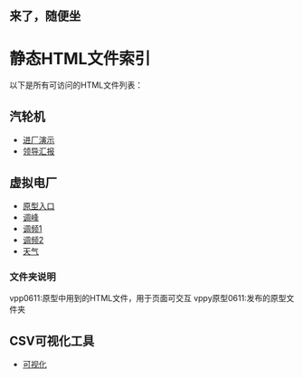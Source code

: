 来了，随便坐
-------
# 静态HTML文件索引
以下是所有可访问的HTML文件列表：
## 汽轮机
- [进厂演示](汽轮机0609/start.html)
- [领导汇报](汽轮机0609v2/start.html)
## 虚拟电厂
- [原型入口](vpp原型0611/start.html)
- [调峰](虚拟电厂调峰服务管理v1.html)
- [调频1](虚拟电厂调频服务v1.html)
- [调频2](虚拟电厂调频服务v2.html)
- [天气](weather_data.html)

### 文件夹说明
vpp0611:原型中用到的HTML文件，用于页面可交互
vppy原型0611:发布的原型文件夹

## CSV可视化工具
- [可视化](CSV数据可视化工具v2.html)
